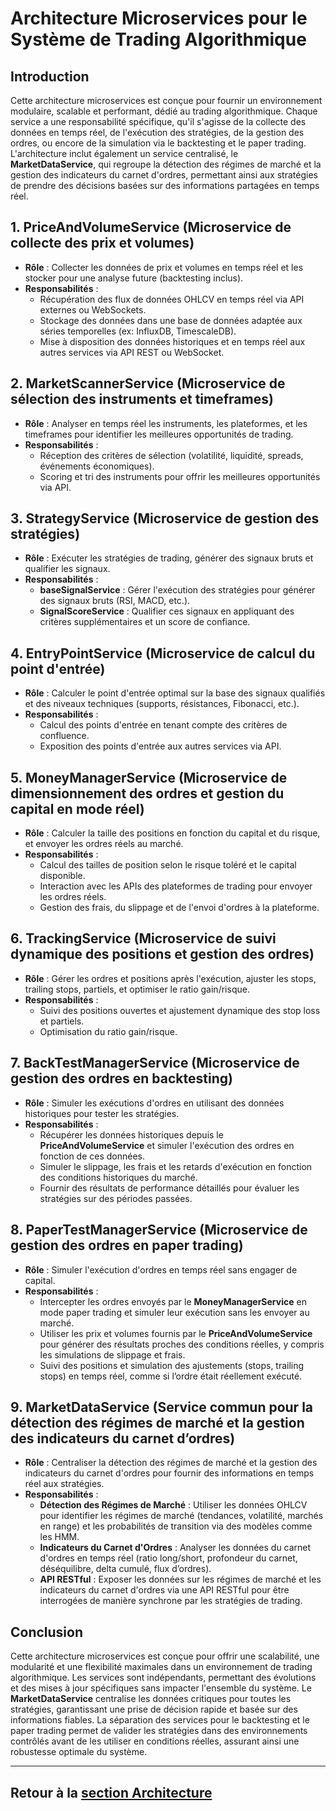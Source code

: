 # Architecture Microservices pour le Système de Trading Algorithmique

## Introduction
Cette architecture microservices est conçue pour fournir un environnement modulaire, scalable et performant, dédié au trading algorithmique. Chaque service a une responsabilité spécifique, qu'il s'agisse de la collecte des données en temps réel, de l'exécution des stratégies, de la gestion des ordres, ou encore de la simulation via le backtesting et le paper trading. L'architecture inclut également un service centralisé, le **MarketDataService**, qui regroupe la détection des régimes de marché et la gestion des indicateurs du carnet d'ordres, permettant ainsi aux stratégies de prendre des décisions basées sur des informations partagées en temps réel.

## 1. PriceAndVolumeService (Microservice de collecte des prix et volumes)
- **Rôle** : Collecter les données de prix et volumes en temps réel et les stocker pour une analyse future (backtesting inclus).
- **Responsabilités** :
  - Récupération des flux de données OHLCV en temps réel via API externes ou WebSockets.
  - Stockage des données dans une base de données adaptée aux séries temporelles (ex: InfluxDB, TimescaleDB).
  - Mise à disposition des données historiques et en temps réel aux autres services via API REST ou WebSocket.

## 2. MarketScannerService (Microservice de sélection des instruments et timeframes)
- **Rôle** : Analyser en temps réel les instruments, les plateformes, et les timeframes pour identifier les meilleures opportunités de trading.
- **Responsabilités** :
  - Réception des critères de sélection (volatilité, liquidité, spreads, événements économiques).
  - Scoring et tri des instruments pour offrir les meilleures opportunités via API.

## 3. StrategyService (Microservice de gestion des stratégies)
- **Rôle** : Exécuter les stratégies de trading, générer des signaux bruts et qualifier les signaux.
- **Responsabilités** :
  - **baseSignalService** : Gérer l'exécution des stratégies pour générer des signaux bruts (RSI, MACD, etc.).
  - **SignalScoreService** : Qualifier ces signaux en appliquant des critères supplémentaires et un score de confiance.

## 4. EntryPointService (Microservice de calcul du point d'entrée)
- **Rôle** : Calculer le point d'entrée optimal sur la base des signaux qualifiés et des niveaux techniques (supports, résistances, Fibonacci, etc.).
- **Responsabilités** :
  - Calcul des points d'entrée en tenant compte des critères de confluence.
  - Exposition des points d'entrée aux autres services via API.

## 5. MoneyManagerService (Microservice de dimensionnement des ordres et gestion du capital en mode réel)
- **Rôle** : Calculer la taille des positions en fonction du capital et du risque, et envoyer les ordres réels au marché.
- **Responsabilités** :
  - Calcul des tailles de position selon le risque toléré et le capital disponible.
  - Interaction avec les APIs des plateformes de trading pour envoyer les ordres réels.
  - Gestion des frais, du slippage et de l'envoi d'ordres à la plateforme.

## 6. TrackingService (Microservice de suivi dynamique des positions et gestion des ordres)
- **Rôle** : Gérer les ordres et positions après l'exécution, ajuster les stops, trailing stops, partiels, et optimiser le ratio gain/risque.
- **Responsabilités** :
  - Suivi des positions ouvertes et ajustement dynamique des stop loss et partiels.
  - Optimisation du ratio gain/risque.

## 7. BackTestManagerService (Microservice de gestion des ordres en backtesting)
- **Rôle** : Simuler les exécutions d'ordres en utilisant des données historiques pour tester les stratégies.
- **Responsabilités** :
  - Récupérer les données historiques depuis le **PriceAndVolumeService** et simuler l'exécution des ordres en fonction de ces données.
  - Simuler le slippage, les frais et les retards d'exécution en fonction des conditions historiques du marché.
  - Fournir des résultats de performance détaillés pour évaluer les stratégies sur des périodes passées.

## 8. PaperTestManagerService (Microservice de gestion des ordres en paper trading)
- **Rôle** : Simuler l'exécution d'ordres en temps réel sans engager de capital.
- **Responsabilités** :
  - Intercepter les ordres envoyés par le **MoneyManagerService** en mode paper trading et simuler leur exécution sans les envoyer au marché.
  - Utiliser les prix et volumes fournis par le **PriceAndVolumeService** pour générer des résultats proches des conditions réelles, y compris les simulations de slippage et frais.
  - Suivi des positions et simulation des ajustements (stops, trailing stops) en temps réel, comme si l’ordre était réellement exécuté.

## 9. MarketDataService (Service commun pour la détection des régimes de marché et la gestion des indicateurs du carnet d’ordres)
- **Rôle** : Centraliser la détection des régimes de marché et la gestion des indicateurs du carnet d'ordres pour fournir des informations en temps réel aux stratégies.
- **Responsabilités** :
  - **Détection des Régimes de Marché** : Utiliser les données OHLCV pour identifier les régimes de marché (tendances, volatilité, marchés en range) et les probabilités de transition via des modèles comme les HMM.
  - **Indicateurs du Carnet d'Ordres** : Analyser les données du carnet d'ordres en temps réel (ratio long/short, profondeur du carnet, déséquilibre, delta cumulé, flux d’ordres).
  - **API RESTful** : Exposer les données sur les régimes de marché et les indicateurs du carnet d'ordres via une API RESTful pour être interrogées de manière synchrone par les stratégies de trading.

## Conclusion
Cette architecture microservices est conçue pour offrir une scalabilité, une modularité et une flexibilité maximales dans un environnement de trading algorithmique. Les services sont indépendants, permettant des évolutions et des mises à jour spécifiques sans impacter l'ensemble du système. Le **MarketDataService** centralise les données critiques pour toutes les stratégies, garantissant une prise de décision rapide et basée sur des informations fiables. La séparation des services pour le backtesting et le paper trading permet de valider les stratégies dans des environnements contrôlés avant de les utiliser en conditions réelles, assurant ainsi une robustesse optimale du système.


---

## Retour à la [section Architecture](index.md)
